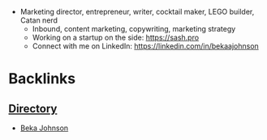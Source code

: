 - Marketing director, entrepreneur, writer, cocktail maker, LEGO builder, Catan nerd
    - Inbound, content marketing, copywriting, marketing strategy
    - Working on a startup on the side: https://sash.pro
    - Connect with me on LinkedIn: https://linkedin.com/in/bekaajohnson

# Backlinks
## [Directory](<Directory.md>)
- [Beka Johnson](<Beka Johnson.md>)

